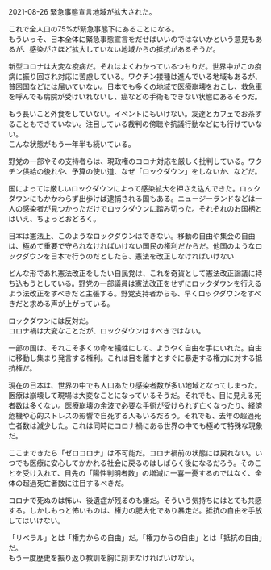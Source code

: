 2021-08-26
緊急事態宣言地域が拡大された。

これで全人口の75%が緊急事態下にあることになる。  
もういっそ、日本全体に緊急事態宣言をだせばいいのではないかという意見もあるが、感染がさほど拡大していない地域からの抵抗があるそうだ。

新型コロナは大変な疫病だ。それはよくわかっているつもりだ。世界中がこの疫病に振り回され対応に苦慮している。ワクチン接種は進んでいる地域もあるが、貧困国などには届いていない。日本でも多くの地域で医療崩壊をおこし、救急車を呼んでも病院が受けいれないし、癌などの手術もできない状態にあるそうだ。

もう長いこと外食をしていない。イベントにもいけない。友達とカフェでお茶することもできていない。注目している裁判の傍聴や抗議行動などにも行けていない。  
こんな状態がもう一年半も続いている。

野党の一部やその支持者らは、現政権のコロナ対応を厳しく批判している。ワクチン供給の後れや、予算の使い道、なぜ「ロックダウン」をしないか、などだ。

国によっては厳しいロックダウンによって感染拡大を押さえ込んできた。ロックダウンにもかかわらず出歩けば逮捕される国もある。ニュージーランドなどは一人の感染者が見つかっただけでロックダウンに踏み切った。それぞれのお国柄とはいえ、ちょっとおどろく。

日本は憲法上、このようなロックダウンはできない。移動の自由や集会の自由は、極めて重要で守られなければいけない国民の権利だからだ。他国のようなロックダウンを日本で行うのだとしたら、憲法を改正しなければいけない

どんな形であれ憲法改正をしたい自民党は、これを奇貨として憲法改正論議に持ち込もうとしている。野党の一部議員は憲法改正をせずにロックダウンを行えるよう法改正をすべきだと主張する。野党支持者からも、早くロックダウンをすべきだと求める声が上がっている。

ロックダウンには反対だ。  
コロナ禍は大変なことだが、ロックダウンはすべきではない。

一部の国は、それこそ多くの命を犠牲にして、ようやく自由を手にいれた。自由に移動し集まり発言する権利。これは目を離すとすぐに暴走する権力に対する抵抗権だ。

現在の日本は、世界の中でも人口あたり感染者数が多い地域となってしまった。医療は崩壊して現場は大変なことになっているそうだ。それでも、目に見える死者数は多くない。医療崩壊の余波で必要な手術が受けられず亡くなったり、経済危機や心的ストレスの影響で自死する人もいるだろう。それでも、去年の超過死亡者数は減少した。これは同時にコロナ禍にある世界の中でも極めて特殊な現象だ。

ここまできたら「ゼロコロナ」は不可能だ。コロナ禍前の状態には戻れない。いつでも医療に安心してかかれる社会に戻るのはしばらく後になるだろう。そのことを受け入れて、目先の「陽性判明者数」の増減に一喜一憂するのではなく、全体の超過死亡者数に注目するべきだ。

コロナで死ぬのは怖い、後遺症が残るのも嫌だ。そういう気持ちにはとても共感する。しかしもっと怖いものは、権力の肥大化であり暴走だ。抵抗の自由を手放してはいけない。

「リベラル」とは「権力からの自由」だ。「権力からの自由」とは「抵抗の自由」だ。  
もう一度歴史を振り返り教訓を胸に刻まなければいけない。
